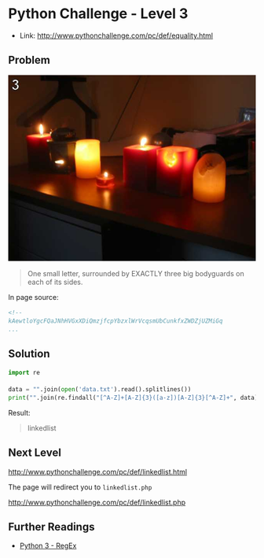 # Python Challenge - Level 3

- Link: http://www.pythonchallenge.com/pc/def/equality.html


## Problem




![](images/bodyguard.jpg)

> One small letter, surrounded by EXACTLY three big bodyguards on each of its sides.


In page source: 

```html
<!--
kAewtloYgcFQaJNhHVGxXDiQmzjfcpYbzxlWrVcqsmUbCunkfxZWDZjUZMiGq
...
```

## Solution

```python
import re

data = "".join(open('data.txt').read().splitlines())
print("".join(re.findall("[^A-Z]+[A-Z]{3}([a-z])[A-Z]{3}[^A-Z]+", data)))
```

Result: 


> linkedlist


## Next Level

http://www.pythonchallenge.com/pc/def/linkedlist.html

The page will redirect you to ``linkedlist.php``

http://www.pythonchallenge.com/pc/def/linkedlist.php

## Further Readings

- [Python 3 - RegEx](http://www.hackingnote.com/en/python/re/)